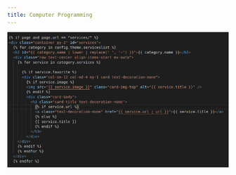 ```yaml
---
title: Computer Programming
---
```


<p class="text-center">
<img src="/images/computer_programming.jpg" alt="Code being edited in VS Code" />
</p>
